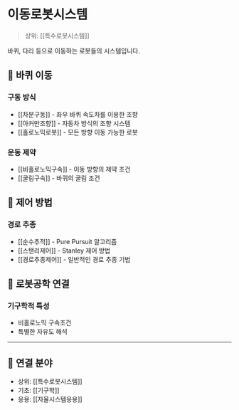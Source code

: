 # 이동로봇시스템

> 상위: [[특수로봇시스템]]

바퀴, 다리 등으로 이동하는 로봇들의 시스템입니다.

## 🚗 바퀴 이동

### 구동 방식
- [[차분구동]] - 좌우 바퀴 속도차를 이용한 조향
- [[아커만조향]] - 자동차 방식의 조향 시스템
- [[홀로노믹로봇]] - 모든 방향 이동 가능한 로봇

### 운동 제약
- [[비홀로노믹구속]] - 이동 방향의 제약 조건
- [[굴림구속]] - 바퀴의 굴림 조건

## 🎯 제어 방법

### 경로 추종
- [[순수추적]] - Pure Pursuit 알고리즘
- [[스탠리제어]] - Stanley 제어 방법
- [[경로추종제어]] - 일반적인 경로 추종 기법

## 🔗 로봇공학 연결

### 기구학적 특성
- 비홀로노믹 구속조건
- 특별한 자유도 해석

---

## 🔗 연결 분야
- 상위: [[특수로봇시스템]]
- 기초: [[기구학]]
- 응용: [[자율시스템응용]]